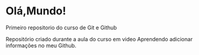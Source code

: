 # Olá,Mundo!
 Primeiro repositorio do curso de Git e Github

Repositório criado durante a aula do curso em video
Aprendendo adicionar informações no meu Github.
